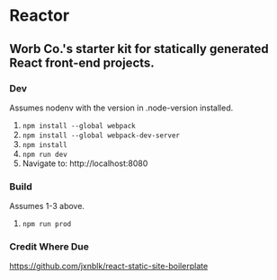 # Reactor
## Worb Co.'s starter kit for statically generated React front-end projects.

### Dev
Assumes nodenv with the version in .node-version installed.

1. `npm install --global webpack`
2. `npm install --global webpack-dev-server`
3. `npm install`
4. `npm run dev`
5. Navigate to: http://localhost:8080

### Build
Assumes 1-3 above.

1. `npm run prod`

### Credit Where Due
https://github.com/jxnblk/react-static-site-boilerplate
